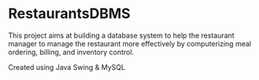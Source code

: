 # RestaurantsDBMS
This project aims at building a database system to help the restaurant manager to manage the restaurant more effectively by computerizing meal ordering, billing, and inventory control.

Created using Java Swing & MySQL
